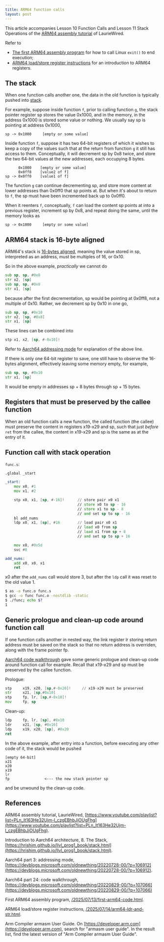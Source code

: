 ```yaml
---
title: ARM64 function calls
layout: post
---
```


This article accompanies Lesson 10 Function Calls and Lesson 11 Stack Operations of the [ARM64 assembly tutorial](https://www.youtube.com/playlist?list=PLn_It163He32Ujm-l_czgEBhbJjOUgFhg) of LaurieWired.

Refer to

* [The first ARM64 assembly program](/2025/07/13/first-arm64-code.html) for how to call Linux `exit()` to end execution;
* [ARM64 load/store register instructions](/2025/07/14/arm64-ldr-and-str.html) for an introduction to ARM64 registers.

## The stack
When one function calls another one, the data in the old function is typically pushed into [stack](https://en.wikipedia.org/wiki/Stack_(abstract_data_type)).

For example, suppose inside function `f`, prior to calling function `g`, the stack pointer register sp stores the value 0x1000, and in the memory, in the address 0x1000 is stored some value or nothing. We usually say sp is pointing at address 0x1000,

```
sp -> 0x1000     [empty or some value]
```

Inside function `f`, suppose it has two 64-bit registers of which it wishes to keep a copy of the values such that at the return from function `g` it still has access to them. Conceptually, it will decrement sp by 0x8 twice, and store the two 64-bit values at the new addresses, each occupying 8 bytes.

```
      0x1000    [empty or some value]
      0x0ff8    [value2 of f]
sp -> 0x0ff0    [value1 of f]
```

The function `g` can continue decrementing sp, and store more content at lower addresses than 0x0ff0 that sp points at. But when it's about to return to `f`, the sp must have been incremented back up to 0x0ff0.

When it reenters `f`, conceptually, `f` can load the content sp points at into a previous register, increment sp by 0x8, and repeat doing the same, until the memory looks as

```
sp -> 0x1000     [empty or some value]
```

## ARM64 stack is 16-byte aligned
ARM64's stack is [16-bytes aligned](https://hrishim.github.io/llvl_prog1_book/stack.html), meaning the value stored in sp, interpreted as an address, must be multiples of 16, or 0x10.

So in the above example, _practically_ we cannot do

```asm
sub sp, sp, #0x8
str x2, [sp]
sub sp, sp, #0x8
str x1, [sp]
```

because after the first decrementation, sp would be pointing at 0x0ff8, not a multiple of 0x10. Rather, we decrement sp by 0x10 in one go,

```asm
sub sp, sp, #0x10
str x2, [sp, #0x8]
str x1, [sp]
```

These lines can be combined into

```asm
stp x1, x2, [sp, #-0x10]!
```

Refer to [Aarch64 addressing mode](https://devblogs.microsoft.com/oldnewthing/20220728-00/?p=106912) for explanation of the above line.

If there is only one 64-bit register to save, one still have to observe the 16-bytes alignment, effectively leaving some memory empty, for example,

```asm
sub sp, sp, #0x10
str x1, [sp]
```

It would be empty in addresses sp + 8 bytes through sp + 15 bytes.

## Registers that must be preserved by the callee function
When an old function calls a new function, the called function (the callee) must preserve the content in registers x19-x29 and sp, such that just _before_ `ret` from the callee, the content in x19-x29 and sp is the same as at the entry of it.


## Function call with stack operation
`func.s`:

```asm
.global _start

_start:
    mov x0, #1
    mov x1, #2

    stp x0, x1, [sp, #-16]!      // store pair x0 x1
                                 // store x0 to sp - 16
                                 // store x1 to sp - 8
                                 // and set sp to sp - 16
    bl add_nums
    ldp x0, x1, [sp], #16        // load pair x0 x1
                                 // load x0 from sp
                                 // load x1 from sp + 8
                                 // and set sp to sp + 16

    mov x8, #0x5d
    svc #0

add_nums:
    add x0, x0, x1
    ret
```

x0 after the `add_nums` call would store 3, but after the `ldp` call it was reset to the old value 1.

```sh
$ as -o func.o func.s
$ gcc -o func func.o -nostdlib -static
$ ./func; echo $?
1
```

## Generic prologue and clean-up code around function call
If one function calls another in nested way, the link register lr storing return address must be saved on the stack so that no return address is overriden, along with the frame pointer fp.

[Aarch64 code walkthrough](https://devblogs.microsoft.com/oldnewthing/20220829-00/?p=107066) gave some generic prologue and clean-up code around function call for example. Recall that x19-x29 and sp must be preserved by the callee function.

Prologue:

```asm
stp     x19, x20, [sp,#-0x20]!     // x19-x29 must be preserved
str     x21, [sp,#0x10]
stp     fp, lr, [sp,#-0x10]!
mov     fp, sp
```

Clean-up:

```asm
ldp     fp, lr, [sp], #0x10
ldr     x21, [sp, #0x10]
ldp     x19, x20, [sp], #0x20
ret
```

In the above example, after entry into a function, before executing any other code of it, the stack would be pushed

```
[empty 64-bit]
x21
x20
x19
lr
fp                <--- the new stack pointer sp
```

and be unwound by the clean-up code.

## References
ARM64 assembly tutorial, LaurieWired, [https://www.youtube.com/playlist?list=PLn_It163He32Ujm-l_czgEBhbJjOUgFhg](https://www.youtube.com/playlist?list=PLn_It163He32Ujm-l_czgEBhbJjOUgFhg).

Introduction to Aarch64 architecture, 8. The Stack, [https://hrishim.github.io/llvl_prog1_book/stack.html](https://hrishim.github.io/llvl_prog1_book/stack.html).

Aarch64 part 3: addressing mode, [https://devblogs.microsoft.com/oldnewthing/20220728-00/?p=106912](https://devblogs.microsoft.com/oldnewthing/20220728-00/?p=106912).

Aarch64 part 24: code walkthrough, [https://devblogs.microsoft.com/oldnewthing/20220829-00/?p=107066](https://devblogs.microsoft.com/oldnewthing/20220829-00/?p=107066)

First ARM64 assembly program, [/2025/07/13/first-arm64-code.html](/2025/07/13/first-arm64-code.html).

ARM64 load/store register instructions, [/2025/07/14/arm64-ldr-and-str.html](/2025/07/14/arm64-ldr-and-str.html).

Arm Compiler armasm User Guide. On [https://developer.arm.com](https://developer.arm.com), search for "armasm user guide". In the result list, find the latest version of "Arm Compiler armasm User Guide".
